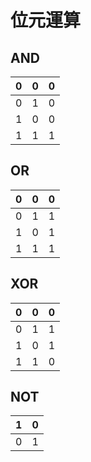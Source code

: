 # 位元運算

## AND

| 0 | 0 | 0 |
| --- | --- | --- |
| 0 | 1 | 0 |
| 1 | 0 | 0 |
| 1 | 1 | 1 |

## OR

| 0 | 0 | 0 |
| --- | --- | --- |
| 0 | 1 | 1 |
| 1 | 0 | 1 |
| 1 | 1 | 1 |

## XOR

| 0 | 0 | 0 |
| --- | --- | --- |
| 0 | 1 | 1 |
| 1 | 0 | 1 |
| 1 | 1 | 0 |

## NOT

| 1 | 0 |
| --- | --- |
| 0 | 1 |